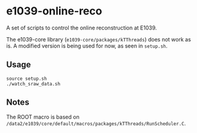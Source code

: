 # e1039-online-reco

A set of scripts to control the online reconstruction at E1039.

The e1039-core library (`e1039-core/packages/kTThreads`) does not work as is.
A modified version is being used for now, as seen in `setup.sh`.


## Usage

```
source setup.sh
./watch_sraw_data.sh
```


## Notes

The ROOT macro is based on `/data2/e1039/core/default/macros/packages/kTThreads/RunScheduler.C`.
